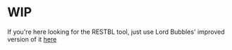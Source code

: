 # WIP
If you're here looking for the RESTBL tool, just use Lord Bubbles' improved version of it [here](https://github.com/MasterBubbles/restbl/releases/latest)
